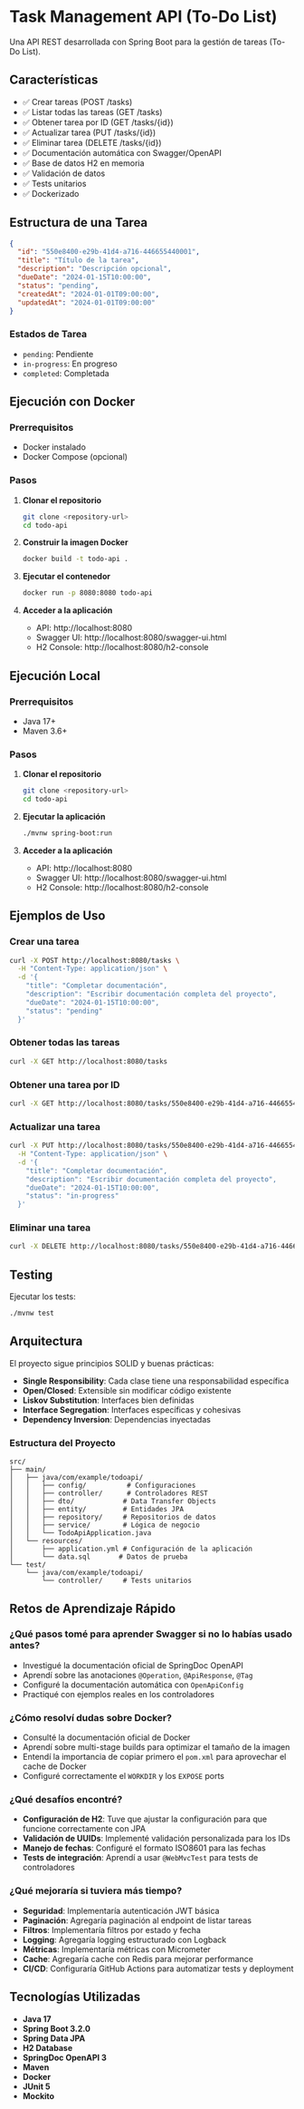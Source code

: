 # Task Management API (To-Do List)

Una API REST desarrollada con Spring Boot para la gestión de tareas (To-Do List).

## Características

- ✅ Crear tareas (POST /tasks)
- ✅ Listar todas las tareas (GET /tasks)
- ✅ Obtener tarea por ID (GET /tasks/{id})
- ✅ Actualizar tarea (PUT /tasks/{id})
- ✅ Eliminar tarea (DELETE /tasks/{id})
- ✅ Documentación automática con Swagger/OpenAPI
- ✅ Base de datos H2 en memoria
- ✅ Validación de datos
- ✅ Tests unitarios
- ✅ Dockerizado

## Estructura de una Tarea

```json
{
  "id": "550e8400-e29b-41d4-a716-446655440001",
  "title": "Título de la tarea",
  "description": "Descripción opcional",
  "dueDate": "2024-01-15T10:00:00",
  "status": "pending",
  "createdAt": "2024-01-01T09:00:00",
  "updatedAt": "2024-01-01T09:00:00"
}
```

### Estados de Tarea
- `pending`: Pendiente
- `in-progress`: En progreso
- `completed`: Completada

## Ejecución con Docker

### Prerrequisitos
- Docker instalado
- Docker Compose (opcional)

### Pasos

1. **Clonar el repositorio**
   ```bash
   git clone <repository-url>
   cd todo-api
   ```

2. **Construir la imagen Docker**
   ```bash
   docker build -t todo-api .
   ```

3. **Ejecutar el contenedor**
   ```bash
   docker run -p 8080:8080 todo-api
   ```

4. **Acceder a la aplicación**
   - API: http://localhost:8080
   - Swagger UI: http://localhost:8080/swagger-ui.html
   - H2 Console: http://localhost:8080/h2-console

## Ejecución Local

### Prerrequisitos
- Java 17+
- Maven 3.6+

### Pasos

1. **Clonar el repositorio**
   ```bash
   git clone <repository-url>
   cd todo-api
   ```

2. **Ejecutar la aplicación**
   ```bash
   ./mvnw spring-boot:run
   ```

3. **Acceder a la aplicación**
   - API: http://localhost:8080
   - Swagger UI: http://localhost:8080/swagger-ui.html
   - H2 Console: http://localhost:8080/h2-console

## Ejemplos de Uso

### Crear una tarea
```bash
curl -X POST http://localhost:8080/tasks \
  -H "Content-Type: application/json" \
  -d '{
    "title": "Completar documentación",
    "description": "Escribir documentación completa del proyecto",
    "dueDate": "2024-01-15T10:00:00",
    "status": "pending"
  }'
```

### Obtener todas las tareas
```bash
curl -X GET http://localhost:8080/tasks
```

### Obtener una tarea por ID
```bash
curl -X GET http://localhost:8080/tasks/550e8400-e29b-41d4-a716-446655440001
```

### Actualizar una tarea
```bash
curl -X PUT http://localhost:8080/tasks/550e8400-e29b-41d4-a716-446655440001 \
  -H "Content-Type: application/json" \
  -d '{
    "title": "Completar documentación",
    "description": "Escribir documentación completa del proyecto",
    "dueDate": "2024-01-15T10:00:00",
    "status": "in-progress"
  }'
```

### Eliminar una tarea
```bash
curl -X DELETE http://localhost:8080/tasks/550e8400-e29b-41d4-a716-446655440001
```

## Testing

Ejecutar los tests:
```bash
./mvnw test
```

## Arquitectura

El proyecto sigue principios SOLID y buenas prácticas:

- **Single Responsibility**: Cada clase tiene una responsabilidad específica
- **Open/Closed**: Extensible sin modificar código existente
- **Liskov Substitution**: Interfaces bien definidas
- **Interface Segregation**: Interfaces específicas y cohesivas
- **Dependency Inversion**: Dependencias inyectadas

### Estructura del Proyecto
```
src/
├── main/
│   ├── java/com/example/todoapi/
│   │   ├── config/          # Configuraciones
│   │   ├── controller/      # Controladores REST
│   │   ├── dto/            # Data Transfer Objects
│   │   ├── entity/         # Entidades JPA
│   │   ├── repository/     # Repositorios de datos
│   │   ├── service/        # Lógica de negocio
│   │   └── TodoApiApplication.java
│   └── resources/
│       ├── application.yml # Configuración de la aplicación
│       └── data.sql       # Datos de prueba
└── test/
    └── java/com/example/todoapi/
        └── controller/     # Tests unitarios
```

## Retos de Aprendizaje Rápido

### ¿Qué pasos tomé para aprender Swagger si no lo habías usado antes?
- Investigué la documentación oficial de SpringDoc OpenAPI
- Aprendí sobre las anotaciones `@Operation`, `@ApiResponse`, `@Tag`
- Configuré la documentación automática con `OpenApiConfig`
- Practiqué con ejemplos reales en los controladores

### ¿Cómo resolví dudas sobre Docker?
- Consulté la documentación oficial de Docker
- Aprendí sobre multi-stage builds para optimizar el tamaño de la imagen
- Entendí la importancia de copiar primero el `pom.xml` para aprovechar el cache de Docker
- Configuré correctamente el `WORKDIR` y los `EXPOSE` ports

### ¿Qué desafíos encontré?
- **Configuración de H2**: Tuve que ajustar la configuración para que funcione correctamente con JPA
- **Validación de UUIDs**: Implementé validación personalizada para los IDs
- **Manejo de fechas**: Configuré el formato ISO8601 para las fechas
- **Tests de integración**: Aprendí a usar `@WebMvcTest` para tests de controladores

### ¿Qué mejoraría si tuviera más tiempo?
- **Seguridad**: Implementaría autenticación JWT básica
- **Paginación**: Agregaría paginación al endpoint de listar tareas
- **Filtros**: Implementaría filtros por estado y fecha
- **Logging**: Agregaría logging estructurado con Logback
- **Métricas**: Implementaría métricas con Micrometer
- **Cache**: Agregaría cache con Redis para mejorar performance
- **CI/CD**: Configuraría GitHub Actions para automatizar tests y deployment

## Tecnologías Utilizadas

- **Java 17**
- **Spring Boot 3.2.0**
- **Spring Data JPA**
- **H2 Database**
- **SpringDoc OpenAPI 3**
- **Maven**
- **Docker**
- **JUnit 5**
- **Mockito**

